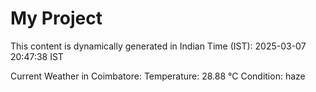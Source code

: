 # My Project

This content is dynamically generated in Indian Time (IST): 2025-03-07 20:47:38 IST


Current Weather in Coimbatore:
Temperature: 28.88 °C
Condition: haze
